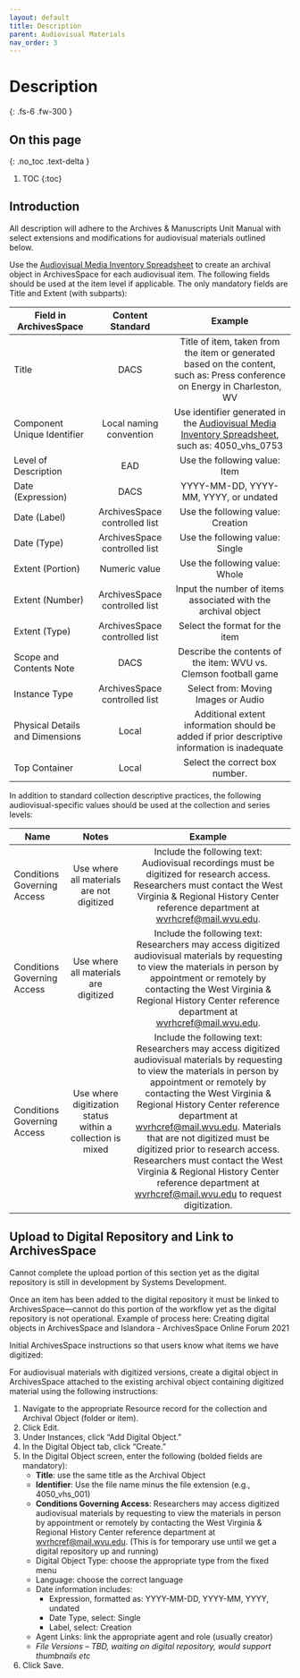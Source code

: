 ```yaml
---
layout: default
title: Description
parent: Audiovisual Materials
nav_order: 3
---
```


# Description
{: .fs-6 .fw-300 }

## On this page
{: .no_toc .text-delta }

1. TOC
{:toc}

## Introduction

All description will adhere to the Archives & Manuscripts Unit Manual with select extensions and modifications for audiovisual materials outlined below. 

Use the [Audiovisual Media Inventory Spreadsheet](https://elizajames.github.io/digital-preservation-documentation/assets/files/AudiovisualMediaInventoryTemplate.xlsx) to create an archival object in ArchivesSpace for each audiovisual item. The following fields should be used at the item level if applicable. The only mandatory fields are Title and Extent (with subparts): 

|       __Field in ArchivesSpace__         |           __Content Standard__       |                                                              __Example__                                                           |
|--------------------------------------|:--------------------------------:|:------------------------------------------------------------------------------------------------------------------------------:|
|     Title                            |   DACS                           |   Title of item, taken from the item or generated based on the content, such as: Press conference on Energy in Charleston, WV  |
|     Component Unique Identifier      |   Local naming convention        |   Use identifier generated in the [Audiovisual Media Inventory Spreadsheet](https://elizajames.github.io/digital-preservation-documentation/assets/files/AudiovisualMediaInventoryTemplate.xlsx), such as: 4050_vhs_0753                                  |
|     Level of Description             |   EAD                            |   Use the following value: Item                                                                                                |
|     Date (Expression)	                |   DACS                           |   YYYY-MM-DD, YYYY-MM, YYYY, or undated                                                                                        |
|     Date (Label)                     |   ArchivesSpace controlled list  |   Use the following value: Creation                                                                                            |
|     Date (Type)                      |   ArchivesSpace controlled list  |   Use the following value: Single                                                                                              |
|     Extent (Portion)                 |   Numeric value                  |   Use the following value: Whole                                                                                               |
|     Extent (Number)                  |   ArchivesSpace controlled list  |   Input the number of items associated with the archival object                                                                |
|     Extent (Type)                    |   ArchivesSpace controlled list  |   Select the format for the item                                                                                               |
|     Scope and Contents Note          |   DACS                           |   Describe the contents of the item: WVU vs. Clemson football game                                                             |
|     Instance Type                    |   ArchivesSpace controlled list  |   Select from: Moving Images or Audio                                                                                          |
|     Physical Details and Dimensions  |   Local                          |   Additional extent information should be added if prior descriptive information is inadequate                                 |
|     Top Container                    |   Local                          |   Select the correct box number.                                                                                               |

In addition to standard collection descriptive practices, the following audiovisual-specific values should be used at the collection and series levels: 

|       __Name__                         |                               __Notes__                           |                                                                                                                                                                                                                                                __Example__                                                                                                                                                                                                                                             |
|------------------------------------|:-------------------------------------------------------------:|:--------------------------------------------------------------------------------------------------------------------------------------------------------------------------------------------------------------------------------------------------------------------------------------------------------------------------------------------------------------------------------------------------------------------------------------------------------------------------------------------------:|
|     Conditions Governing Access    |   Use where all materials are not digitized                   |   Include the following text: Audiovisual recordings must be digitized for research access. Researchers must contact the West Virginia & Regional History Center reference department at wvrhcref@mail.wvu.edu.                                                                                                                                                                                                                                                                                    |
|     Conditions Governing Access    |   Use where all materials are digitized                       |   Include the following text: Researchers may access digitized audiovisual materials by requesting to view the materials in person by appointment or remotely by contacting the West Virginia & Regional History Center reference department at wvrhcref@mail.wvu.edu.                                                                                                                                                                                                                             |
|     Conditions Governing Access    |   Use where digitization status within a collection is mixed  |   Include the following text: Researchers may access digitized audiovisual materials by requesting to view the materials in person by appointment or remotely by contacting the West Virginia & Regional History Center reference department at wvrhcref@mail.wvu.edu. Materials that are not digitized must be digitized prior to research access. Researchers must contact the West Virginia & Regional History Center reference department at wvrhcref@mail.wvu.edu to request digitization.    |

## Upload to Digital Repository and Link to ArchivesSpace

Cannot complete the upload portion of this section yet as the digital repository is still in development by Systems Development. 

Once an item has been added to the digital repository it must be linked to ArchivesSpace—cannot do this portion of the workflow yet as the digital repository is not operational. Example of process here: Creating digital objects in ArchivesSpace and Islandora - ArchivesSpace Online Forum 2021 

Initial ArchivesSpace instructions so that users know what items we have digitized: 

For audiovisual materials with digitized versions, create a digital object in ArchivesSpace attached to the existing archival object containing digitized material using the following instructions: 

1. Navigate to the appropriate Resource record for the collection and Archival Object (folder or item).  
2. Click Edit.  
3. Under Instances, click “Add Digital Object.” 
4. In the Digital Object tab, click “Create.”  
5. In the Digital Object screen, enter the following (bolded fields are mandatory):  
    * __Title__: use the same title as the Archival Object 
    * __Identifier__: Use the file name minus the file extension (e.g., 4050_vhs_001) 
    * __Conditions Governing Access__: Researchers may access digitized audiovisual materials by requesting to view the materials in person by appointment or remotely by contacting the West Virginia & Regional History Center reference department at wvrhcref@mail.wvu.edu. (This is for temporary use until we get a digital repository up and running) 
    * Digital Object Type: choose the appropriate type from the fixed menu 
    * Language: choose the correct language 
    * Date information includes:  
        * Expression, formatted as: YYYY-MM-DD, YYYY-MM, YYYY, undated 
        * Date Type, select: Single 
        * Label, select: Creation 
    * Agent Links: link the appropriate agent and role (usually creator) 
    * *File Versions – TBD, waiting on digital repository, would support thumbnails etc*
6. Click Save. 